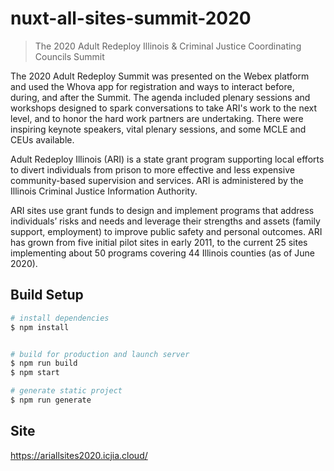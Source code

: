 # nuxt-all-sites-summit-2020

> The 2020 Adult Redeploy Illinois & Criminal Justice Coordinating Councils Summit

The 2020 Adult Redeploy Summit was presented on the Webex platform and used the Whova app for registration and ways to interact before, during, and after the Summit. The agenda included plenary sessions and workshops designed to spark conversations to take ARI's work to the next level, and to honor the hard work partners are undertaking. There were inspiring keynote speakers, vital plenary sessions, and some MCLE and CEUs available.  

Adult Redeploy Illinois (ARI) is a state grant program supporting local efforts to divert individuals from prison to more effective and less expensive community-based supervision and services. ARI is administered by the Illinois Criminal Justice Information Authority.

ARI sites use grant funds to design and implement programs that address individuals’ risks and needs and leverage their strengths and assets (family support, employment) to improve public safety and personal outcomes. ARI has grown from five initial pilot sites in early 2011, to the current 25 sites implementing about 50 programs covering 44 Illinois counties (as of June 2020).

## Build Setup

```bash
# install dependencies
$ npm install


# build for production and launch server
$ npm run build
$ npm start

# generate static project
$ npm run generate
```

## Site

https://ariallsites2020.icjia.cloud/
